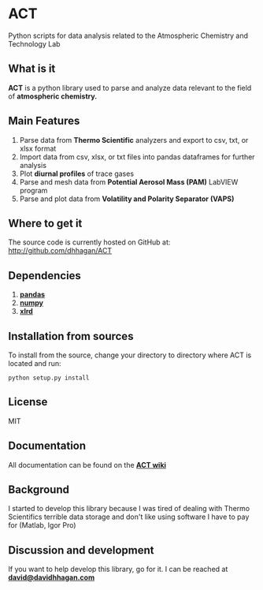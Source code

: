 ACT
===

Python scripts for data analysis related to the Atmospheric Chemistry and Technology Lab

## What is it

<strong>ACT</strong> is a python library used to parse and analyze data relevant to the field of <strong>atmospheric chemistry.</strong>


## Main Features

1. Parse data from <strong>Thermo Scientific</strong> analyzers and export to csv, txt, or xlsx format
2. Import data from csv, xlsx, or txt files into pandas dataframes for further analysis
3. Plot <strong>diurnal profiles</strong> of trace gases
4. Parse and mesh data from <strong>Potential Aerosol Mass (PAM)</strong> LabVIEW program
5. Parse and plot data from <strong>Volatility and Polarity Separator (VAPS)</strong>

## Where to get it

The source code is currently hosted on GitHub at: http://github.com/dhhagan/ACT

## Dependencies

1. [**pandas**][pandas]
2. [**numpy**][numpy]
3. [**xlrd**][xlrd]


[numpy]: https://pypi.python.org/pypi/numpy
[pandas]: http://github.com/pydata/pandas
[xlrd]: https://pypi.python.org/pypi/xlrd

## Installation from sources

To install from the source, change your directory to directory where ACT is located and run:

    python setup.py install
    
    
## License

MIT

## Documentation

All documentation can be found on the [**ACT wiki**][ACT-wiki]

[ACT-wiki]: https://github.com/dhhagan/ACT/wiki

## Background

I started to develop this library because I was tired of dealing with Thermo Scientifics terrible data storage and don't like using software I have to pay for (Matlab, Igor Pro)

## Discussion and development

If you want to help develop this library, go for it. I can be reached at <strong>david@davidhhagan.com</strong>
